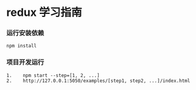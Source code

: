 # redux 学习指南

### 运行安装依赖
    npm install

### 项目开发运行
    1.    npm start --step=[1, 2, ...]
    2.    http://127.0.0.1:5050/examples/[step1, step2, ...]/index.html
